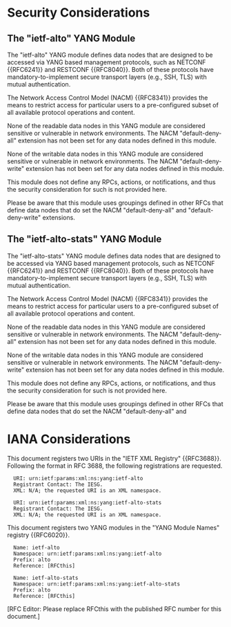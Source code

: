 # Security Considerations

## The "ietf-alto" YANG Module

The "ietf-alto" YANG module defines data nodes that are designed to be accessed
via YANG based management protocols, such as NETCONF {{RFC6241}} and RESTCONF
{{RFC8040}}. Both of these protocols have mandatory-to-implement secure
transport layers (e.g., SSH, TLS) with mutual authentication.

The Network Access Control Model (NACM) {{RFC8341}} provides the means to
restrict access for particular users to a pre-configured subset of all
available protocol operations and content.

None of the readable data nodes in this YANG module are considered sensitive or
vulnerable in network environments. The NACM "default-deny-all" extension has
not been set for any data nodes defined in this module.

None of the writable data nodes in this YANG module are considered sensitive or
vulnerable in network environments. The NACM "default-deny-write" extension has
not been set for any data nodes defined in this module.

This module does not define any RPCs, actions, or notifications, and thus the
security consideration for such is not provided here.

Please be aware that this module uses groupings defined in other RFCs that
define data nodes that do set the NACM "default-deny-all" and
"default-deny-write" extensions.

## The "ietf-alto-stats" YANG Module

The "ietf-alto-stats" YANG module defines data nodes that are designed to be
accessed via YANG based management protocols, such as NETCONF {{RFC6241}} and
RESTCONF {{RFC8040}}. Both of these protocols have mandatory-to-implement
secure transport layers (e.g., SSH, TLS) with mutual authentication.

The Network Access Control Model (NACM) {{RFC8341}} provides the means to
restrict access for particular users to a pre-configured subset of all
available protocol operations and content.

None of the readable data nodes in this YANG module are considered sensitive or
vulnerable in network environments. The NACM "default-deny-all" extension has
not been set for any data nodes defined in this module.

None of the writable data nodes in this YANG module are considered sensitive or
vulnerable in network environments. The NACM "default-deny-write" extension has
not been set for any data nodes defined in this module.

This module does not define any RPCs, actions, or notifications, and thus the
security consideration for such is not provided here.

Please be aware that this module uses groupings defined in other RFCs that
define data nodes that do set the NACM "default-deny-all" and

# IANA Considerations

This document registers two URIs in the "IETF XML Registry" {{RFC3688}}.
Following the format in RFC 3688, the following registrations are requested.

      URI: urn:ietf:params:xml:ns:yang:ietf-alto
      Registrant Contact: The IESG.
      XML: N/A; the requested URI is an XML namespace.

      URI: urn:ietf:params:xml:ns:yang:ietf-alto-stats
      Registrant Contact: The IESG.
      XML: N/A; the requested URI is an XML namespace.

This document registers two YANG modules in the "YANG Module Names" registry
{{RFC6020}}.

      Name: ietf-alto
      Namespace: urn:ietf:params:xml:ns:yang:ietf-alto
      Prefix: alto
      Reference: [RFCthis]

      Name: ietf-alto-stats
      Namespace: urn:ietf:params:xml:ns:yang:ietf-alto-stats
      Prefix: alto
      Reference: [RFCthis]

[RFC Editor: Please replace RFCthis with the published RFC number for this document.]

<!-- End of sections -->
